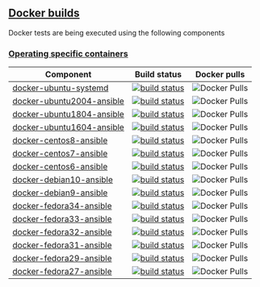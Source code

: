 ## [Docker builds](#docker-builds)

Docker tests are being executed using the following components

### [Operating specific containers](#operating-specific-containers)

|Component|Build status|Docker pulls|
|---------|------------|------------|
|[docker-ubuntu-systemd](https://github.com/buluma/docker-ubuntu-systemd)|[![build status](https://img.shields.io/docker/cloud/build/buluma/docker-ubuntu-systemd.svg)](https://hub.docker.com/repository/docker/buluma/docker-ubuntu-systemd)|![Docker Pulls](https://img.shields.io/docker/pulls/buluma/docker-ubuntu-systemd)|
|[docker-ubuntu2004-ansible](https://www.github.com/buluma/docker-ubuntu2004-ansible)|[![build status](https://img.shields.io/docker/cloud/build/buluma/docker-ubuntu2004-ansible.svg)](https://hub.docker.com/repository/docker/buluma/docker-ubuntu2004-ansible)| ![Docker Pulls](https://img.shields.io/docker/pulls/buluma/docker-ubuntu2004-ansible)|
|[docker-ubuntu1804-ansible](https://www.github.com/buluma/docker-ubuntu1804-ansible)|[![build status](https://img.shields.io/docker/cloud/build/buluma/docker-ubuntu1804-ansible.svg)](https://hub.docker.com/repository/docker/buluma/docker-ubuntu1804-ansible)| ![Docker Pulls](https://img.shields.io/docker/pulls/buluma/docker-ubuntu1804-ansible)|
|[docker-ubuntu1604-ansible](https://www.github.com/buluma/docker-ubuntu1604-ansible)|[![build status](https://img.shields.io/docker/cloud/build/buluma/docker-ubuntu1604-ansible.svg)](https://hub.docker.com/repository/docker/buluma/docker-ubuntu1604-ansible)| ![Docker Pulls](https://img.shields.io/docker/pulls/buluma/docker-ubuntu1604-ansible)|
|[docker-centos8-ansible](https://www.github.com/buluma/docker-centos8-ansible)|[![build status](https://img.shields.io/docker/cloud/build/buluma/docker-centos8-ansible.svg)](https://hub.docker.com/repository/docker/buluma/docker-centos8-ansible)|![Docker Pulls](https://img.shields.io/docker/pulls/buluma/docker-centos8-ansible)|
|[docker-centos7-ansible](https://www.github.com/buluma/docker-centos7-ansible)|[![build status](https://img.shields.io/docker/cloud/build/buluma/docker-centos7-ansible.svg)](https://hub.docker.com/repository/docker/buluma/docker-centos7-ansible)|![Docker Pulls](https://img.shields.io/docker/pulls/buluma/docker-centos7-ansible)|
|[docker-centos6-ansible](https://www.github.com/buluma/docker-centos6-ansible)|[![build status](https://img.shields.io/docker/cloud/build/buluma/docker-centos6-ansible.svg)](https://hub.docker.com/repository/docker/buluma/docker-centos6-ansible)|![Docker Pulls](https://img.shields.io/docker/pulls/buluma/docker-centos6-ansible)|
|[docker-debian10-ansible](https://www.github.com/buluma/docker-debian10-ansible)|[![build status](https://img.shields.io/docker/cloud/build/buluma/docker-debian10-ansible.svg)](https://hub.docker.com/repository/docker/buluma/docker-debian10-ansible)|![Docker Pulls](https://img.shields.io/docker/pulls/buluma/docker-debian10-ansible)|
|[docker-debian9-ansible](https://www.github.com/buluma/docker-debian9-ansible)|[![build status](https://img.shields.io/docker/cloud/build/buluma/docker-debian9-ansible.svg)](https://hub.docker.com/repository/docker/buluma/docker-debian9-ansible)|![Docker Pulls](https://img.shields.io/docker/pulls/buluma/docker-debian9-ansible)|
|[docker-fedora34-ansible](https://www.github.com/buluma/docker-fedora34-ansible)|[![build status](https://img.shields.io/docker/cloud/build/buluma/docker-fedora34-ansible.svg)](https://hub.docker.com/repository/docker/buluma/docker-fedora34-ansible)|![Docker Pulls](https://img.shields.io/docker/pulls/buluma/docker-fedora34-ansible)|
|[docker-fedora33-ansible](https://www.github.com/buluma/docker-fedora33-ansible)|[![build status](https://img.shields.io/docker/cloud/build/buluma/docker-fedora33-ansible.svg)](https://hub.docker.com/repository/docker/buluma/docker-fedora33-ansible)|![Docker Pulls](https://img.shields.io/docker/pulls/buluma/docker-fedora33-ansible)|
|[docker-fedora32-ansible](https://www.github.com/buluma/docker-fedora32-ansible)|[![build status](https://img.shields.io/docker/cloud/build/buluma/docker-fedora32-ansible.svg)](https://hub.docker.com/repository/docker/buluma/docker-fedora32-ansible)|![Docker Pulls](https://img.shields.io/docker/pulls/buluma/docker-fedora32-ansible)|
|[docker-fedora31-ansible](https://www.github.com/buluma/docker-fedora31-ansible)|[![build status](https://img.shields.io/docker/cloud/build/buluma/docker-fedora31-ansible.svg)](https://hub.docker.com/repository/docker/buluma/docker-fedora31-ansible)|![Docker Pulls](https://img.shields.io/docker/pulls/buluma/docker-fedora31-ansible)|
|[docker-fedora29-ansible](https://www.github.com/buluma/docker-fedora29-ansible)|[![build status](https://img.shields.io/docker/cloud/build/buluma/docker-fedora29-ansible.svg)](https://hub.docker.com/repository/docker/buluma/docker-fedora29-ansible)|![Docker Pulls](https://img.shields.io/docker/pulls/buluma/docker-fedora29-ansible)|
|[docker-fedora27-ansible](https://www.github.com/buluma/docker-fedora27-ansible)|[![build status](https://img.shields.io/docker/cloud/build/buluma/docker-fedora27-ansible.svg)](https://hub.docker.com/repository/docker/buluma/docker-fedora27-ansible)|![Docker Pulls](https://img.shields.io/docker/pulls/buluma/docker-fedora27-ansible)|
